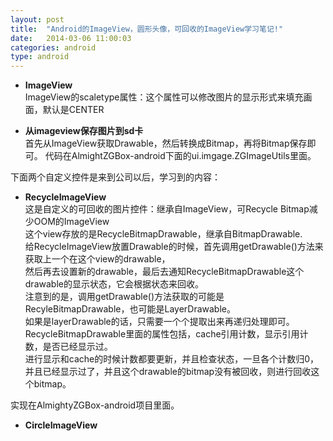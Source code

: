 ```yaml
---
layout: post
title:  "Android的ImageView，圆形头像，可回收的ImageView学习笔记!"
date:   2014-03-06 11:00:03
categories: android
type: android
---
```


* **ImageView**  
ImageView的scaletype属性：这个属性可以修改图片的显示形式来填充画面，默认是CENTER

* **从imageview保存图片到sd卡**  
首先从ImageView获取Drawable，然后转换成Bitmap，再将Bitmap保存即可。
代码在AlmightZGBox-android下面的ui.imgage.ZGImageUtils里面。

下面两个自定义控件是来到公司以后，学习到的内容：  

* **RecycleImageView**  
这是自定义的可回收的图片控件：继承自ImageView，可Recycle Bitmap减少OOM的ImageView  
这个view存放的是RecycleBitmapDrawable，继承自BitmapDrawable.  
给RecycleImageView放置Drawable的时候，首先调用getDrawable()方法来获取上一个在这个view的drawable，  
然后再去设置新的drawable，最后去通知RecycleBitmapDrawable这个drawable的显示状态，它会根据状态来回收。  
注意到的是，调用getDrawable()方法获取的可能是RecyleBitmapDrawable，也可能是LayerDrawable。  
如果是layerDrawable的话，只需要一个个提取出来再递归处理即可。  
RecycleBitmapDrawable里面的属性包括，cache引用计数，显示引用计数，是否已经显示过。  
进行显示和cache的时候计数都要更新，并且检查状态，一旦各个计数归0，并且已经显示过了，并且这个drawable的bitmap没有被回收，则进行回收这个bitmap。

实现在AlmightyZGBox-android项目里面。

* **CircleImageView**